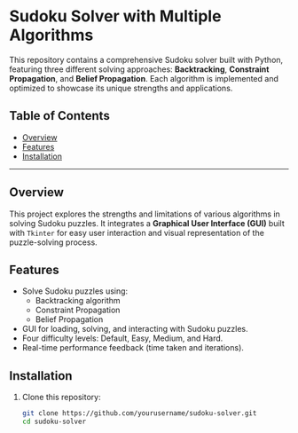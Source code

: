 # Sudoku Solver with Multiple Algorithms

This repository contains a comprehensive Sudoku solver built with Python, featuring three different solving approaches: **Backtracking**, **Constraint Propagation**, and **Belief Propagation**. Each algorithm is implemented and optimized to showcase its unique strengths and applications.

## Table of Contents
- [Overview](#overview)
- [Features](#features)
- [Installation](#installation)
---

## Overview
This project explores the strengths and limitations of various algorithms in solving Sudoku puzzles. It integrates a **Graphical User Interface (GUI)** built with `Tkinter` for easy user interaction and visual representation of the puzzle-solving process.

## Features
- Solve Sudoku puzzles using:
  - Backtracking algorithm
  - Constraint Propagation
  - Belief Propagation
- GUI for loading, solving, and interacting with Sudoku puzzles.
- Four difficulty levels: Default, Easy, Medium, and Hard.
- Real-time performance feedback (time taken and iterations).

## Installation
1. Clone this repository:
   ```bash
   git clone https://github.com/yourusername/sudoku-solver.git
   cd sudoku-solver
